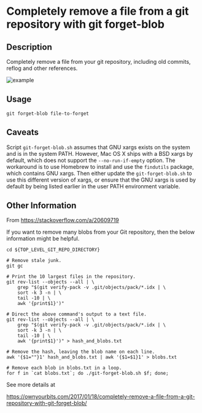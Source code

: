 # Completely remove a file from a git repository with git forget-blob

## Description

Completely remove a file from your git repository, including old commits, reflog and other references.

![example](/resources/blob.gif)

## Usage

    git forget-blob file-to-forget

## Caveats

Script `git-forget-blob.sh` assumes that GNU xargs exists on the system and is in the system PATH.
However, Mac OS X ships with a BSD xargs by default, which does not support the `--no-run-if-empty` option.
The workaround is to use Homebrew to install and use the `findutils` package, which contains GNU xargs.
Then either update the `git-forget-blob.sh` to use this different version of xargs, or ensure that 
the GNU xargs is used by default by being listed earlier in the user PATH environment variable.

## Other Information

From https://stackoverflow.com/a/20609719

If you want to remove many blobs from your Git repository, then the below information might be helpful.
```
cd ${TOP_LEVEL_GIT_REPO_DIRECTORY}

# Remove stale junk.
git gc

# Print the 10 largest files in the repository.  
git rev-list --objects --all | \
    grep "$(git verify-pack -v .git/objects/pack/*.idx | \
    sort -k 3 -n | \
    tail -10 | \
    awk '{print$1}')"

# Direct the above command's output to a text file.
git rev-list --objects --all | \
    grep "$(git verify-pack -v .git/objects/pack/*.idx | \
    sort -k 3 -n | \
    tail -10 | \
    awk '{print$1}')" > hash_and_blobs.txt

# Remove the hash, leaving the blob name on each line.
awk '{$1=""}1' hash_and_blobs.txt | awk '{$1=$1}1' > blobs.txt

# Remove each blob in blobs.txt in a loop.
for f in `cat blobs.txt`; do ./git-forget-blob.sh $f; done;
```


See more details at

https://ownyourbits.com/2017/01/18/completely-remove-a-file-from-a-git-repository-with-git-forget-blob/

